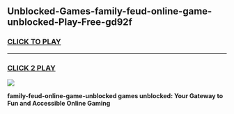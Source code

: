 
## Unblocked-Games-family-feud-online-game-unblocked-Play-Free-gd92f
<h3>
<a href="https://premium76.site?title=family-feud-online-game-unblocked&ref=09A">CLICK TO PLAY</a></h3>
<hr>

<h3>
<a href="https://premium76.site?title=family-feud-online-game-unblocked&ref=09A">CLICK 2 PLAY</a>
  
</h3>

<a href="https://premium76.site?title=family-feud-online-game-unblocked&ref=09A"><img src="https://clearcache.store/games.png"></a>


**family-feud-online-game-unblocked games unblocked: Your Gateway to Fun and Accessible Online Gaming**
